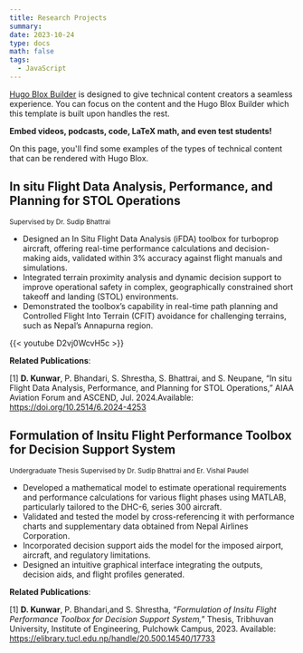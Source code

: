 ```yaml
---
title: Research Projects
summary:
date: 2023-10-24
type: docs
math: false
tags:
  - JavaScript
---
```


[Hugo Blox Builder](https://hugoblox.com) is designed to give technical content creators a seamless experience. You can focus on the content and the Hugo Blox Builder which this template is built upon handles the rest.

**Embed videos, podcasts, code, LaTeX math, and even test students!**

On this page, you'll find some examples of the types of technical content that can be rendered with Hugo Blox.

## In situ Flight Data Analysis, Performance, and Planning for STOL Operations
<small>Supervised by Dr. Sudip Bhattrai</small>
- Designed an In Situ Flight Data Analysis (iFDA) toolbox for turboprop aircraft, offering real-time performance calculations and decision-making aids, validated within 3% accuracy against flight manuals and simulations.
- Integrated terrain proximity analysis and dynamic decision support to improve operational safety in complex, geographically constrained short takeoff and landing (STOL) environments.
- Demonstrated the toolbox’s capability in real-time path planning and Controlled Flight Into Terrain (CFIT) avoidance for challenging terrains, such as Nepal’s Annapurna region.

{{< youtube D2vj0WcvH5c >}}

**Related Publications**:

[1] **D. Kunwar**, P. Bhandari, S. Shrestha, S. Bhattrai, and S. Neupane, “In situ Flight Data Analysis, Performance, and Planning for STOL Operations,” AIAA Aviation Forum and ASCEND, Jul. 2024.Available: https://doi.org/10.2514/6.2024-4253

## Formulation of Insitu Flight Performance Toolbox for Decision Support System
<small>Undergraduate Thesis
Supervised by Dr. Sudip Bhattrai and Er. Vishal Paudel</small>
- Developed a mathematical model to estimate operational requirements and performance calculations for various
flight phases using MATLAB, particularly tailored to the DHC-6, series 300 aircraft.
- Validated and tested the model by cross-referencing it with performance charts and supplementary data obtained
from Nepal Airlines Corporation.
- Incorporated decision support aids the model for the imposed airport, aircraft, and regulatory limitations.
- Designed an intuitive graphical interface integrating the outputs, decision aids, and flight profiles generated.

**Related Publications**:

[1] **D. Kunwar**, P. Bhandari,and S. Shrestha, _“Formulation of Insitu Flight Performance Toolbox for Decision Support System,"_ Thesis, Tribhuvan University, Institute of Engineering, Pulchowk Campus, 2023. Available: https://elibrary.tucl.edu.np/handle/20.500.14540/17733

